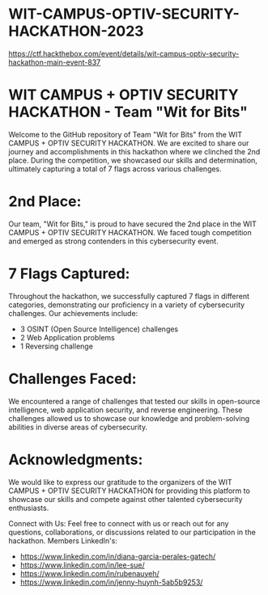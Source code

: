 # WIT-CAMPUS-OPTIV-SECURITY-HACKATHON-2023
https://ctf.hackthebox.com/event/details/wit-campus-optiv-security-hackathon-main-event-837

# WIT CAMPUS + OPTIV SECURITY HACKATHON - Team "Wit for Bits"

Welcome to the GitHub repository of Team "Wit for Bits" from the WIT CAMPUS + OPTIV SECURITY HACKATHON. We are excited to share our journey and accomplishments in this hackathon where we clinched the 2nd place. During the competition, we showcased our skills and determination, ultimately capturing a total of 7 flags across various challenges.

# 2nd Place:
Our team, "Wit for Bits," is proud to have secured the 2nd place in the WIT CAMPUS + OPTIV SECURITY HACKATHON. We faced tough competition and emerged as strong contenders in this cybersecurity event.


# 7 Flags Captured:
Throughout the hackathon, we successfully captured 7 flags in different categories, demonstrating our proficiency in a variety of cybersecurity challenges. Our achievements include:

- 3 OSINT (Open Source Intelligence) challenges
- 2 Web Application problems
- 1 Reversing challenge


# Challenges Faced:
We encountered a range of challenges that tested our skills in open-source intelligence, web application security, and reverse engineering. These challenges allowed us to showcase our knowledge and problem-solving abilities in diverse areas of cybersecurity.

# Acknowledgments:
We would like to express our gratitude to the organizers of the WIT CAMPUS + OPTIV SECURITY HACKATHON for providing this platform to showcase our skills and compete against other talented cybersecurity enthusiasts.

Connect with Us:
Feel free to connect with us or reach out for any questions, collaborations, or discussions related to our participation in the hackathon.
Members LinkedIn's: 
- https://www.linkedin.com/in/diana-garcia-perales-gatech/
- https://www.linkedin.com/in/lee-sue/
- https://www.linkedin.com/in/rubenauyeh/
- https://www.linkedin.com/in/jenny-huynh-5ab5b9253/
